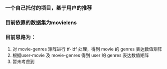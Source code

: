 ### 一个自己托付的项目，基于用户的推荐

### 目前依靠的数据集为movielens

### 目前思路为：
1. 对 movie-genres 矩阵进行 tf-idf 处理，得到 movie 的 genres 表达数值矩阵
2. 根据user-movie 及 movie-genres 得到 user 的 genres 表达数值矩阵
3. 暂未考虑到